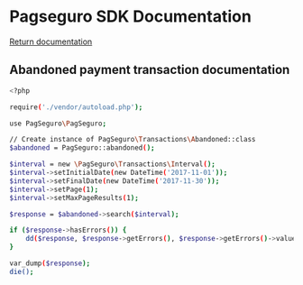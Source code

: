# Pagseguro SDK Documentation

[Return documentation](https://github.com/life-code/pagseguro-sdk/blob/master/docs/README.md)

## Abandoned payment transaction documentation

```sh
<?php

require('./vendor/autoload.php');

use PagSeguro\PagSeguro;

// Create instance of PagSeguro\Transactions\Abandoned::class
$abandoned = PagSeguro::abandoned();

$interval = new \PagSeguro\Transactions\Interval();
$interval->setInitialDate(new DateTime('2017-11-01'));
$interval->setFinalDate(new DateTime('2017-11-30'));
$interval->setPage(1);
$interval->setMaxPageResults(1);

$response = $abandoned->search($interval);

if ($response->hasErrors()) {
    dd($response, $response->getErrors(), $response->getErrors()->values());
}

var_dump($response);
die();
```